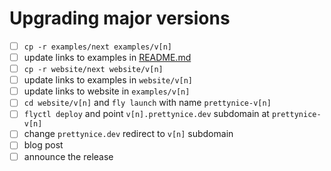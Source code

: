 # Upgrading major versions

* [ ] `cp -r examples/next examples/v[n]`
* [ ] update links to examples in [README.md](/README.md)
* [ ] `cp -r website/next website/v[n]`
* [ ] update links to examples in `website/v[n]`
* [ ] update links to website in `examples/v[n]`
* [ ] `cd website/v[n]` and `fly launch` with name `prettynice-v[n]`
* [ ] `flyctl deploy` and point `v[n].prettynice.dev` subdomain at `prettynice-v[n]`
* [ ] change `prettynice.dev` redirect to `v[n]` subdomain
* [ ] blog post
* [ ] announce the release
